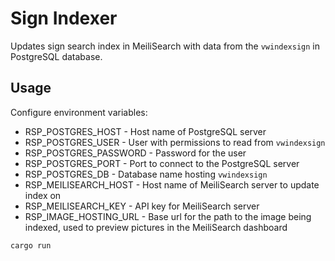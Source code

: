 # Sign Indexer

Updates sign search index in MeiliSearch with data from the `vwindexsign` in PostgreSQL database.

## Usage
Configure environment variables:
- RSP_POSTGRES_HOST - Host name of PostgreSQL server
- RSP_POSTGRES_USER - User with permissions to read from `vwindexsign`
- RSP_POSTGRES_PASSWORD - Password for the user
- RSP_POSTGRES_PORT - Port to connect to the PostgreSQL server
- RSP_POSTGRES_DB - Database name hosting `vwindexsign`
- RSP_MEILISEARCH_HOST - Host name of MeiliSearch server to update index on
- RSP_MEILISEARCH_KEY - API key for MeiliSearch server
- RSP_IMAGE_HOSTING_URL - Base url for the path to the image being indexed, used to preview pictures in the MeiliSearch dashboard

```bash
cargo run
```
